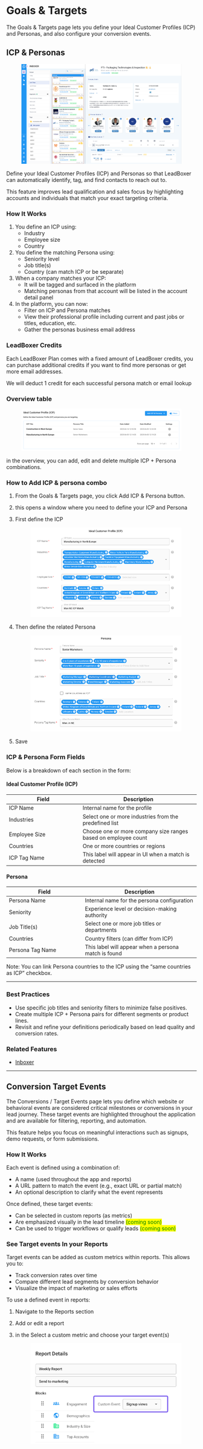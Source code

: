 # Goals & Targets

The Goals & Targets page lets you define your Ideal Customer Profiles (ICP) and Personas, and also configure your conversion events.

## ICP & Personas

<figure><img src="../../.gitbook/assets/SCR-20250605-lfjo.png" alt=""><figcaption></figcaption></figure>

Define your Ideal Customer Profiles (ICP) and Personas so that LeadBoxer can automatically identify, tag, and find contacts to reach out to.

This feature improves lead qualification and sales focus by highlighting accounts and individuals that match your exact targeting criteria.

### How It Works

1. You define an ICP using:
   * Industry
   * Employee size
   * Country
2. You define the matching Persona using:
   * Seniority level
   * Job title(s)
   * Country (can match ICP or be separate)
3. When a company matches your ICP:
   * It will be tagged and surfaced in the platform
   * Matching personas from that account will be listed in the account detail panel
4. In the platform, you can now:
   * Filter on ICP and Persona matches
   * View their professional profile including current and past jobs or titles, education, etc.
   * Gather the personas business email address&#x20;

### LeadBoxer Credits

Each LeadBoxer Plan comes with a fixed amount of LeadBoxer credits, you can purchase additional credits if you want to find more personas or get more email addresses.

We will deduct 1 credit for each successful persona match or email lookup

### Overview table

<figure><img src="../../.gitbook/assets/SCR-20250605-lddc.png" alt=""><figcaption></figcaption></figure>

in the overview, you can add, edit and delete multiple ICP + Persona combinations.

### How to Add ICP & persona combo

1. From the Goals & Targets page, you click Add ICP & Persona button.
2. this opens a window where you need to define your ICP and Persona
3.  First define the ICP

    <figure><img src="../../.gitbook/assets/SCR-20250605-klcq.png" alt=""><figcaption></figcaption></figure>
4.  Then define the related Persona

    <figure><img src="../../.gitbook/assets/SCR-20250605-lgyw.png" alt=""><figcaption></figcaption></figure>
5. Save

### ICP & Persona Form Fields

Below is a breakdown of each section in the form:

#### Ideal Customer Profile (ICP)

<table><thead><tr><th width="181.1519775390625">Field</th><th>Description</th></tr></thead><tbody><tr><td>ICP Name</td><td>Internal name for the profile</td></tr><tr><td>Industries</td><td>Select one or more industries from the predefined list</td></tr><tr><td>Employee Size</td><td>Choose one or more company size ranges based on employee count</td></tr><tr><td>Countries</td><td>One or more countries or regions</td></tr><tr><td>ICP Tag Name</td><td>This label will appear in UI when a match is detected</td></tr></tbody></table>

#### Persona

<table><thead><tr><th width="187.28125">Field</th><th>Description</th></tr></thead><tbody><tr><td>Persona Name</td><td>Internal name for the persona configuration</td></tr><tr><td>Seniority</td><td>Experience level or decision-making authority</td></tr><tr><td>Job Title(s)</td><td>Select one or more job titles or departments </td></tr><tr><td>Countries</td><td>Country filters (can differ from ICP)</td></tr><tr><td>Persona Tag Name</td><td>This label will appear when a persona match is found</td></tr></tbody></table>

Note: You can link Persona countries to the ICP using the “same countries as ICP” checkbox.

***

### Best Practices

* Use specific job titles and seniority filters to minimize false positives.
* Create multiple ICP + Persona pairs for different segments or product lines.
* Revisit and refine your definitions periodically based on lead quality and conversion rates.

### Related Features

* [Inboxer](../inboxer.md)

***

## Conversion Target Events

The Conversions / Target Events page lets you define which website or behavioral events are considered critical milestones or conversions in your lead journey. These target events are highlighted throughout the application and are available for filtering, reporting, and automation.

This feature helps you focus on meaningful interactions such as signups, demo requests, or form submissions.

### How It Works

Each event is defined using a combination of:

* A name (used throughout the app and reports)
* A URL pattern to match the event (e.g., exact URL or partial match)
* An optional description to clarify what the event represents

Once defined, these target events:

* Can be selected in custom reports (as metrics)
* Are emphasized visually in the lead timeline <mark style="color:green;">(coming soon)</mark>
* Can be used to trigger workflows or qualify leads <mark style="color:green;">(coming soon)</mark>

### See Target events In your Reports

Target events can be added as custom metrics within reports. This allows you to:

* Track conversion rates over time
* Compare different lead segments by conversion behavior
* Visualize the impact of marketing or sales efforts

To use a defined event in reports:

1. Navigate to the Reports section
2. Add or edit a report
3.  in the Select a custom metric and choose your target event(s)&#x20;

    <div align="left"><figure><img src="../../.gitbook/assets/SCR-20250605-lnxc.png" alt=""><figcaption></figcaption></figure></div>

